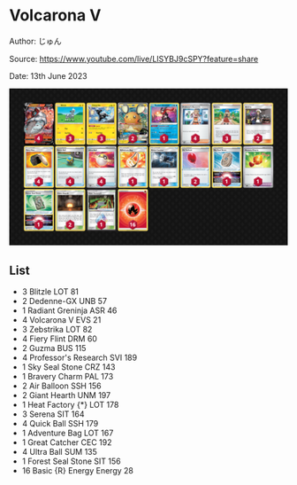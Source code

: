 # Volcarona V

Author: じゅん

Source: <https://www.youtube.com/live/LISYBJ9cSPY?feature=share>

Date: 13th June 2023

![decklist](../../images/PAL/Volcarona%20V/1-%20Volcarona%20V.png)

## List

* 3 Blitzle LOT 81
* 2 Dedenne-GX UNB 57
* 1 Radiant Greninja ASR 46
* 4 Volcarona V EVS 21
* 3 Zebstrika LOT 82
* 4 Fiery Flint DRM 60
* 2 Guzma BUS 115
* 4 Professor's Research SVI 189
* 1 Sky Seal Stone CRZ 143
* 1 Bravery Charm PAL 173
* 2 Air Balloon SSH 156
* 2 Giant Hearth UNM 197
* 1 Heat Factory {*} LOT 178
* 3 Serena SIT 164
* 4 Quick Ball SSH 179
* 1 Adventure Bag LOT 167
* 1 Great Catcher CEC 192
* 4 Ultra Ball SUM 135
* 1 Forest Seal Stone SIT 156
* 16 Basic {R} Energy Energy 28
